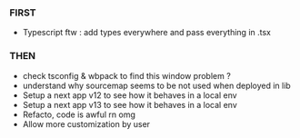 ### FIRST

- Typescript ftw : add types everywhere and pass everything in .tsx

### THEN

- check tsconfig & wbpack to find this window problem ?
- understand why sourcemap seems to be not used when deployed in lib
- Setup a next app v12 to see how it behaves in a local env
- Setup a next app v13 to see how it behaves in a local env
- Refacto, code is awful rn omg
- Allow more customization by user
